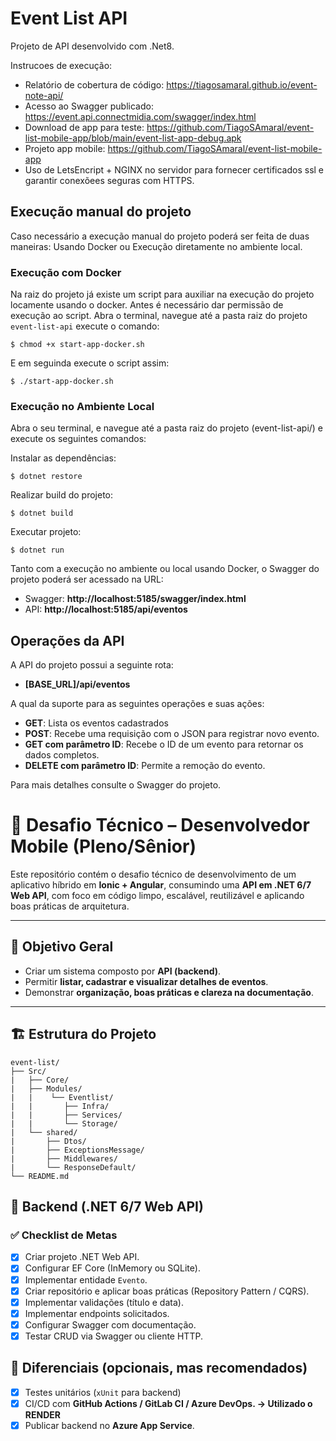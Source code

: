 <!--
* README.md 
* event-list 
*
* Created by Tiago Amaral on 05/09/2025. 
* Copyright ©2024 Tiago Amaral. All rights reserved.
-->

# Event List API

Projeto de API desenvolvido com .Net8. 

Instrucoes de execução: 

- Relatório de cobertura de código: https://tiagosamaral.github.io/event-note-api/
- Acesso ao Swagger publicado: https://event.api.connectmidia.com/swagger/index.html
- Download de app para teste: https://github.com/TiagoSAmaral/event-list-mobile-app/blob/main/event-list-app-debug.apk
- Projeto app mobile: https://github.com/TiagoSAmaral/event-list-mobile-app
- Uso de LetsEncript + NGINX no servidor para fornecer certificados ssl e garantir conexõees seguras com HTTPS.

## Execução manual do projeto
    
Caso necessário a execução manual do projeto poderá ser feita de duas maneiras: Usando Docker ou Execução diretamente no ambiente local.

### Execução com Docker 

Na raiz do projeto já existe um script para auxiliar na execução do projeto locamente usando o docker. 
Antes é necessário dar permissão de execução ao script. Abra o terminal, navegue até a pasta raiz do projeto `event-list-api`
execute o comando: 

```shell
$ chmod +x start-app-docker.sh
```
E em seguinda execute o script assim: 

```shell
$ ./start-app-docker.sh
```

### Execução no Ambiente Local

Abra o seu terminal, e navegue até a pasta raiz do projeto (event-list-api/) e execute os seguintes comandos: 

Instalar as dependências:

```shell
$ dotnet restore
```
Realizar build do projeto: 
```
$ dotnet build
```
Executar projeto: 

```
$ dotnet run
```

<p>Tanto com a execução no ambiente ou local usando Docker, o Swagger do projeto poderá ser acessado na URL:</p>

- Swagger: **http://localhost:5185/swagger/index.html**
- API: **http://localhost:5185/api/eventos**

## Operações da API 

A API do projeto possui a seguinte rota: 

- **[BASE_URL]/api/eventos** 

A qual da suporte para as seguintes operações e suas ações: 
- **GET**: Lista os eventos cadastrados
- **POST**: Recebe uma requisição com o JSON para registrar novo evento.
- **GET com parâmetro ID**: Recebe o ID de um evento para retornar os dados completos.
- **DELETE com parâmetro ID**: Permite a remoção do evento.

Para mais detalhes consulte o Swagger do projeto.

# 🎯 Desafio Técnico – Desenvolvedor Mobile (Pleno/Sênior)

Este repositório contém o desafio técnico de desenvolvimento de um aplicativo híbrido em **Ionic + Angular**, consumindo uma **API em .NET 6/7 Web API**, com foco em código limpo, escalável, reutilizável e aplicando boas práticas de arquitetura.

---

## 📌 Objetivo Geral
- Criar um sistema composto por **API (backend)**.
- Permitir **listar, cadastrar e visualizar detalhes de eventos**.
- Demonstrar **organização, boas práticas e clareza na documentação**.

---

## 🏗️ Estrutura do Projeto

```text
event-list/
├── Src/
|   ├── Core/
|   ├── Modules/
|   |    └── Eventlist/
|   |       ├── Infra/
|   |       ├── Services/
|   |       └── Storage/
|   └── shared/
|       ├── Dtos/
|       ├── ExceptionsMessage/
|       ├── Middlewares/
|       └── ResponseDefault/
└── README.md 
```

## 🔹 Backend (.NET 6/7 Web API)

### ✅ Checklist de Metas
- [X] Criar projeto .NET Web API.
- [X] Configurar EF Core (InMemory ou SQLite).
- [X] Implementar entidade `Evento`.
- [X] Criar repositório e aplicar boas práticas (Repository Pattern / CQRS).
- [X] Implementar validações (título e data).
- [X] Implementar endpoints solicitados.
- [X] Configurar Swagger com documentação.
- [X] Testar CRUD via Swagger ou cliente HTTP.

## 🌟 Diferenciais (opcionais, mas recomendados)

- [X] Testes unitários (`xUnit` para backend)
- [X] CI/CD com **GitHub Actions / GitLab CI / Azure DevOps. -> Utilizado o RENDER**
- [X] Publicar backend no **Azure App Service**.
